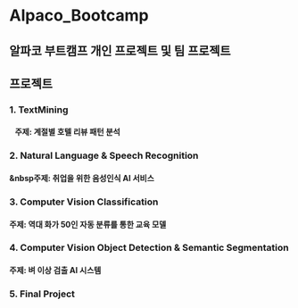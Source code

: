 # Alpaco_Bootcamp

## 알파코 부트캠프 개인 프로젝트 및 팀 프로젝트

## 프로젝트
### 1. TextMining
   #### &nbsp;&nbsp;&nbsp;주제: 계절별 호텔 리뷰 패턴 분석
### 2. Natural Language & Speech Recognition
   #### &nbsp주제: 취업을 위한 음성인식 AI 서비스
### 3. Computer Vision Classification
   #### 주제: 역대 화가 50인 자동 분류를 통한 교육 모델
### 4. Computer Vision Object Detection & Semantic Segmentation
   #### 주제: 벼 이상 검출 AI 시스템
   
### 5. Final Project
